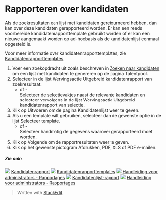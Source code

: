 # Rapporteren over kandidaten

Als de zoekresultaten een lijst met kandidaten geretourneerd hebben, dan kan over deze kandidaten gerapporteerd worden. Er kan een reeds voorbereide kandidatenrapporttemplate gebruikt worden of er kan een nieuwe aangemaakt worden op ad-hocbasis als de kandidatenlijst eenmaal opgesteld is.

Voor meer informatie over kandidatenrapporttemplates, zie  [Kandidatenrapporttemplates](export_templates.htm).

1.  Voer een zoekopdracht uit zoals beschreven in  [Zoeken naar kandidaten](../getting-started/searching_for_candidates.htm)  om een lijst met kandidaten te genereren op de pagina  Talentpool.
2.  Selecteer in de lijst  Wervingsactie  Uitgebreid kandidatenrapport van zoekresultaat.  
    - of -  
    Selecteer de selectievakjes naast de relevante kandidaten en selecteer vervolgens in de lijst  Wervingsactie  Uitgebreid kandidatenrapport van selectie.
3.  Klik op  Uitvoeren  om de pagina  Kandidatenlijst  weer te geven.
4.  Als u een template wilt gebruiken, selecteer dan de gewenste optie in de lijst  Selecteer template.  
    - of -  
    Selecteer handmatig de gegevens waarover gerapporteerd moet worden.
5.  Klik op  Volgende  om de rapportresultaten weer te geven.
6.  Klik op het gewenste pictogram  Afdrukken,  PDF,  XLS  of  PDF e-mailen.

##### Zie ook:

![](../Resources/Images/icon-document-link.png)  [Kandidatenrapport](candidate_report.htm)
![](../Resources/Images/icon-document-link.png)  [Kandidatenrapporttemplates](export_templates.htm)
![](../Resources/Images/icon-document-link.png)  [Handleiding voor administrators - Rapportages](guide_for_administrators_reports.htm)
![](../Resources/Images/icon-document-link.png)  [Kandidatenlijst-rapport](applicant_list_report.htm)
![](../Resources/Images/icon-document-link.png)  [Handleiding voor administrators - Rapportages](guide_for_administrators_reports.htm)


> Written with [StackEdit](https://stackedit.io/).
<!--stackedit_data:
eyJoaXN0b3J5IjpbLTE3MzQzNTAwODRdfQ==
-->
